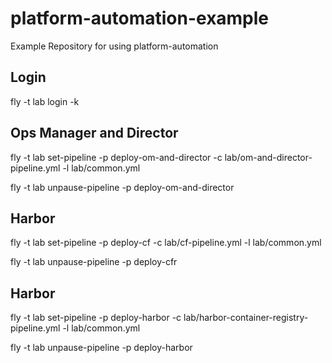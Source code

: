 # platform-automation-example

Example Repository for using platform-automation

## Login

fly -t lab login -k

## Ops Manager and Director

fly -t lab set-pipeline -p deploy-om-and-director -c lab/om-and-director-pipeline.yml -l lab/common.yml

fly -t lab unpause-pipeline -p deploy-om-and-director

## Harbor

fly -t lab set-pipeline -p deploy-cf -c lab/cf-pipeline.yml -l lab/common.yml

fly -t lab unpause-pipeline -p deploy-cfr

## Harbor

fly -t lab set-pipeline -p deploy-harbor -c lab/harbor-container-registry-pipeline.yml -l lab/common.yml

fly -t lab unpause-pipeline -p deploy-harbor
